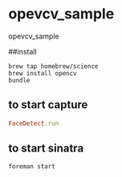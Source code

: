 opevcv_sample
=============





opevcv_sample

##install
~~~
brew tap homebrew/science
brew install opencv
bundle
~~~

## to start capture
~~~ruby
FaceDetect.run
~~~

## to start sinatra
~~~
foreman start
~~~
